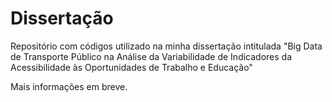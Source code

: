 # Dissertação

Repositório com códigos utilizado na minha dissertação intitulada "Big Data de Transporte Público na Análise da Variabilidade de Indicadores da Acessibilidade às Oportunidades de Trabalho e Educação"

Mais informações em breve.